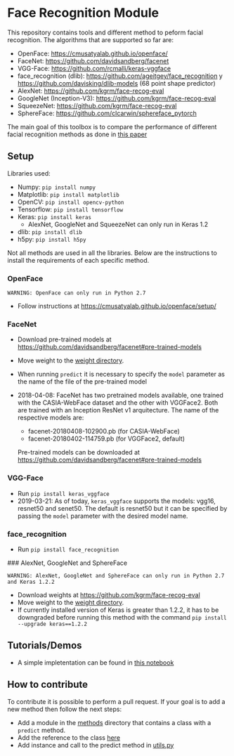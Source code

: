 # Face Recognition Module

This repository contains tools and different method to peform facial recognition. The algorithms
that are supported so far are:

- OpenFace: https://cmusatyalab.github.io/openface/
- FaceNet: https://github.com/davidsandberg/facenet
- VGG-Face: https://github.com/rcmalli/keras-vggface
- face_recognition (dlib): https://github.com/ageitgey/face_recognition y https://github.com/davisking/dlib-models
  (68 point shape predictor)
- AlexNet: https://github.com/kgrm/face-recog-eval
- GoogleNet (Inception-V3): https://github.com/kgrm/face-recog-eval
- SqueezeNet: https://github.com/kgrm/face-recog-eval
- SphereFace: https://github.com/clcarwin/sphereface_pytorch

The main goal of this toolbox is to compare the performance of different facial recognition methods
as done in [this paper](http://dmery.sitios.ing.uc.cl/Prints/Conferences/International/2019-WACV.pdf)

## Setup

Libraries used:

- Numpy: `pip install numpy`
- Matplotlib: `pip install matplotlib`
- OpenCV: `pip install opencv-python`
- Tensorflow: `pip install tensorflow`
- Keras: `pip install keras`
  - AlexNet, GoogleNet and SqueezeNet can only run in Keras 1.2
- dlib: `pip install dlib`
- h5py: `pip install h5py`

Not all methods are used in all the libraries. Below are the instructions to install the requirements of each
specific method.

### OpenFace

`WARNING: OpenFace can only run in Python 2.7`

- Follow instructions at https://cmusatyalab.github.io/openface/setup/

### FaceNet

- Download pre-trained models at https://github.com/davidsandberg/facenet#pre-trained-models
- Move weight to the [weight directory](face_recognition_toolbox/methods/weights).
- When running `predict` it is necessary to specify the `model` parameter as the name of the file of the pre-trained model

- 2018-04-08:
  FaceNet has two pretrained models available, one trained
  with the CASIA-WebFace dataset and the other with VGGFace2.
  Both are trained with an Inception ResNet v1 arquitecture.
  The name of the respective models are:

  - facenet-20180408-102900.pb (for CASIA-WebFace)
  - facenet-20180402-114759.pb (for VGGFace2, default)

  Pre-trained models can be downloaded at https://github.com/davidsandberg/facenet#pre-trained-models

### VGG-Face

- Run `pip install keras_vggface`
- 2019-03-21: As of today, `keras_vggface` supports the models: vgg16, resnet50 and senet50. The default is
  resnet50 but it can be specified by passing the `model` parameter with the desired model name.

### face_recognition

- Run `pip install face_recognition`

### AlexNet, GoogleNet and SphereFace

`WARNING: AlexNet, GoogleNet and SphereFace can only run in Python 2.7 and Keras 1.2.2`

- Download weights at https://github.com/kgrm/face-recog-eval
- Move weight to the [weight directory](face_recognition_toolbox/methods/weights).
- If currently installed version of Keras is greater than 1.2.2, it has to be downgraded before running this method with the command `pip install --upgrade keras==1.2.2`

## Tutorials/Demos

- A simple impletentation can be found in [this notebook](tests/Run_methods.ipynb)

## How to contribute

To contribute it is possible to perform a pull request. If your goal is to add a new method then
follow the next steps:

- Add a module in the [methods](face_recognition_toolbox/methods) directory that contains a class with a `predict` method.
- Add the reference to the class [here](face_recognition_toolbox/methods/__init__.py)
- Add instance and call to the predict method in [utils.py](face_recognition_toolbox/utils.py)
